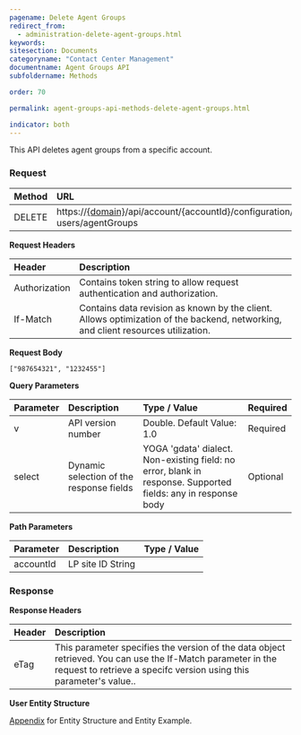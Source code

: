 ```yaml
---
pagename: Delete Agent Groups
redirect_from:
  - administration-delete-agent-groups.html
keywords:
sitesection: Documents
categoryname: "Contact Center Management"
documentname: Agent Groups API
subfoldername: Methods

order: 70

permalink: agent-groups-api-methods-delete-agent-groups.html

indicator: both
---
```


This API deletes agent groups from a specific account.

### Request

| Method | URL |
| :--------- | :---------- |
 |DELETE | https://[{domain}](/agent-domain-domain-api.html)/api/account/{accountId}/configuration/le-users/agentGroups |

**Request Headers**

 |Header | Description|
 |:------ | :-------------- |
 |Authorization | Contains token string to allow request authentication and authorization. 
 |If-Match | Contains data revision as known by the client. Allows optimization of the backend, networking, and client resources utilization. 

**Request Body**

`["987654321", "1232455"]`

**Query Parameters**

 |Parameter | Description  |Type / Value|  Required |
 |:----------- | :------------- | :-------------- | :--- |
| v| API version number | Double. Default Value: 1.0 | Required |
| select|  Dynamic selection of the response fields | YOGA 'gdata' dialect. Non-existing field: no error, blank in response. Supported fields: any in response body| Optional |

**Path Parameters**

|Parameter | Description | Type / Value |
 |:----------- | :------------- | :------------- |
| accountId  | LP site ID  String  

### Response

**Response Headers**

| Header | Description |
| :-------- |:------------- |
 |eTag | This parameter specifies the version of the data object retrieved. You can use the If-Match parameter in the request to retrieve a specifc version using this parameter's value.. |

**User Entity Structure**

[Appendix](administration-agent-groups-appendix.html) for Entity Structure and Entity Example.
